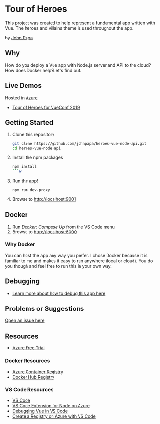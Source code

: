 # Tour of Heroes

This project was created to help represent a fundamental app written with Vue. The heroes and villains theme is used throughout the app.

by [John Papa](http://twitter.com/john_papa)

## Why

How do you deploy a Vue app with Node.js server and API to the cloud? How does Docker help?Let's find out.

## Live Demos

Hosted in [Azure](https://aka.ms/jp-free)

- [Tour of Heroes for VueConf 2019](https://papa-vueconf2019.azurewebsites.net)

## Getting Started

1. Clone this repository

   ```bash
   git clone https://github.com/johnpapa/heroes-vue-node-api.git
   cd heroes-vue-node-api
   ```

1. Install the npm packages

   ````bash
   npm install
   ```w

   ````

1. Run the app!

   ```bash
   npm run dev-proxy
   ```

1. Browse to <http://localhost:9001>

## Docker

1. Run _Docker: Compose Up_ from the VS Code menu
1. Browse to <http://localhost:8000>

### Why Docker

You can host the app any way you prefer. I chose Docker because it is familiar to me and makes it easy to run anywhere (local or cloud). You do you though and feel free to run this in your own way.

## Debugging

- [Learn more about how to debug this app here](/DEBUG.md)

## Problems or Suggestions

[Open an issue here](/issues)

## Resources

- [Azure Free Trial](https://azure.microsoft.com/en-us/free/?wt.mc_id=heroesvuenodeapi-github-jopapa)

### Docker Resources

- [Azure Container Registry](https://docs.microsoft.com/en-us/azure/container-registry/?wt.mc_id=heroesvuenodeapi-github-jopapa)
- [Docker Hub Registry](https://hub.docker.com/)

### VS Code Resources

- [VS Code](https://code.visualstudio.com?wt.mc_id=heroesvuenodeapi-github-jopapa)
- [VS Code Extension for Node on Azure](https://marketplace.visualstudio.com/items?itemName=ms-vscode.vscode-node-azure-pack&WT.mc_id=heroesvuenodeapi-github-jopapa)
- [Debugging Vue in VS Code](https://code.visualstudio.com/docs/nodejs/vuejs-tutorial?wt.mc_id=heroesvuenodeapi-github-jopapa)
- [Create a Registry on Azure with VS Code](https://code.visualstudio.com/tutorials/docker-extension/create-registry?wt.mc_id=heroesvuenodeapi-github-jopapa)
